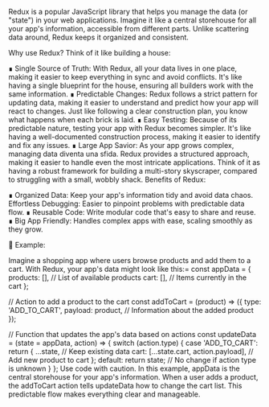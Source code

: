 Redux is a popular JavaScript library that helps you manage the data (or "state") in your web applications. Imagine it like a central storehouse for all your app's information, accessible from different parts. Unlike scattering data around, Redux keeps it organized and consistent.

Why use Redux?
Think of it like building a house:

∎ Single Source of Truth: With Redux, all your data lives in one place, making it easier to keep everything in sync and avoid conflicts. It's like having a single blueprint for the house, ensuring all builders work with the same information.
∎ Predictable Changes: Redux follows a strict pattern for updating data, making it easier to understand and predict how your app will react to changes. Just like following a clear construction plan, you know what happens when each brick is laid.
∎ Easy Testing: Because of its predictable nature, testing your app with Redux becomes simpler. It's like having a well-documented construction process, making it easier to identify and fix any issues.
∎ Large App Savior: As your app grows complex, managing data diventa una sfida. Redux provides a structured approach, making it easier to handle even the most intricate applications. Think of it as having a robust framework for building a multi-story skyscraper, compared to struggling with a small, wobbly shack.
Benefits of Redux:

∎ Organized Data: Keep your app's information tidy and avoid data chaos.
Effortless Debugging: Easier to pinpoint problems with predictable data flow.
∎ Reusable Code: Write modular code that's easy to share and reuse.
∎ Big App Friendly: Handles complex apps with ease, scaling smoothly as they grow.

🎁 Example:

Imagine a shopping app where users browse products and add them to a cart. With Redux, your app's data might look like this:=
const appData = {
  products: [], // List of available products
  cart: [], // Items currently in the cart
};

// Action to add a product to the cart
const addToCart = (product) => ({
  type: 'ADD_TO_CART',
  payload: product, // Information about the added product
});

// Function that updates the app's data based on actions
const updateData = (state = appData, action) => {
  switch (action.type) {
    case 'ADD_TO_CART':
      return {
        ...state, // Keep existing data
        cart: [...state.cart, action.payload], // Add new product to cart
      };
    default:
      return state; // No change if action type is unknown
  }
};
Use code with caution.
In this example, appData is the central storehouse for your app's information. When a user adds a product, the addToCart action tells updateData how to change the cart list. This predictable flow makes everything clear and manageable.
